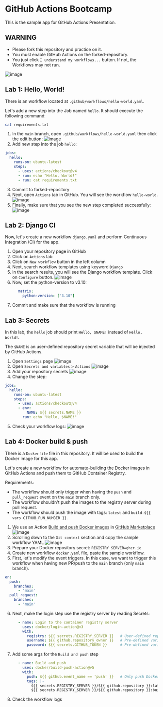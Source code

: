 # GitHub Actions Bootcamp

This is the sample app for GitHub Actions Presentation.

## WARNING

- Please fork this repository and practice on it.
- You must enable GitHub Actions on the forked-repository.
- You just click `I understand my workflows...` button. If not, the Workflows may not run.

![image](https://github.com/devsuccess101/github-actions-bootcamp/assets/13513658/72750afe-9aca-45b1-8d9b-d7a4b5a8d2fa)

## Lab 1: Hello, World!

There is an workflow located at `.github/workflows/hello-world.yaml`.

Let's add a new step into the Job named `hello`. It should execute the following command:

```bash
cat requirements.txt
```

1. In the `main` branch, open `.github/workflows/hello-world.yaml` then click the edit button:
![image](https://github.com/devsuccess101/github-actions-bootcamp/assets/13513658/8f4a3d45-5965-4fae-aa0f-38df2894b6c4)
2. Add new step into the job `hello`:
```yaml
jobs:
  hello:
    runs-on: ubuntu-latest
    steps:
      - uses: actions/checkout@v4
      - run: echo "Hello, World!"
      - run: cat requirements.txt
```
3. Commit to forked-repository
4. Next, open `Actions` tab in GitHub. You will see the workflow `hello-world`.
![image](https://github.com/devsuccess101/github-actions-bootcamp/assets/13513658/0d8edab8-0e0e-4883-83a7-1b12dc1f7ee0)
5. Finally, make sure that you see the new step completed successfully:
![image](https://github.com/devsuccess101/github-actions-bootcamp/assets/13513658/90eb9d7e-26bf-431a-8ea2-248f8a9dcf27)

## Lab 2: Django CI

Now, let's create a new workflow `django.yaml` and perform Continuous Integration (CI) for the app.

1. Open your repository page in GitHub
2. Click on `Actions` tab
3. Click on `New workflow` button in the left column
4. Next, search workflow templates using keyword `Django`
5. In the search results, you will see the Django workflow template. Click on `Configure` button.
![image](https://github.com/devsuccess101/github-actions-bootcamp/assets/13513658/a2b4576a-a752-4615-a567-351d97d86884)
6. Now, set the python-version to v3.10:
```yaml
      matrix:
        python-version: ["3.10"]
```
7. Commit and make sure that the workflow is running

## Lab 3: Secrets

In this lab, the `hello` job should print `Hello, $NAME!` instead of `Hello, World!`.

The `$NAME` is an user-defined repository secret variable that will be injected by GitHub Actions.

1. Open `Settings` page
![image](https://github.com/devsuccess101/github-actions-bootcamp/assets/13513658/c83389be-c6b4-47ea-a33e-687be05fcfa9)
2. Open `Secrets and variables` > `Actions`
![image](https://github.com/devsuccess101/github-actions-bootcamp/assets/13513658/76cd7f74-1c7b-4dcc-a6b4-cbf24aef8f9a)
3. Add your repository secrets
![image](https://github.com/devsuccess101/github-actions-bootcamp/assets/13513658/a86a55b8-5351-4b04-b2a8-68d738d6cf96)
4. Change the step:
```yaml
jobs:
  hello:
    runs-on: ubuntu-latest
    steps:
      - uses: actions/checkout@v4
      - env:
          NAME: ${{ secrets.NAME }}
        run: echo "Hello, $NAME!"
```
5. Check your workflow logs:
![image](https://github.com/devsuccess101/github-actions-bootcamp/assets/13513658/14b58bfc-fe3d-4b9e-9b9c-5ac8a1395b2e)

## Lab 4: Docker build & push

There is a `Dockerfile` file in this repository. It will be used to build the Docker image for this app.

Let's create a new workflow for automate-building the Docker images in GitHub Actions and push them to GitHub Container Registry.

Requirements:
- The workflow should only trigger when having the `push` and `pull_request` event on the `main` branch only.
- The workflow shouldn't push the images to the registry server during pull request.
- The workflow should push the image with tags: `latest` and `build-${{ vars.GITHUB_RUN_NUMBER }}`.

1. We use an Action [Build and push Docker images](https://github.com/marketplace/actions/build-and-push-docker-images) in [GitHub Marketplace](https://github.com/marketplace)
![image](https://github.com/devsuccess101/github-actions-bootcamp/assets/13513658/eada567a-8f19-4616-9f66-0e3ff0c73bcb)
2. Scrolling down to the `Git context` section and copy the sample workflow YAML
![image](https://github.com/devsuccess101/github-actions-bootcamp/assets/13513658/c9dd29af-7d50-4e17-bc28-0e024a4b79fb)
3. Prepare your Docker repository secret: `REGISTRY_SERVER=ghcr.io`
4. Create new workflow `docker.yaml` file, paste the sample workflow.
5. First, let's modify the event triggers. In this case, we want to trigger this workflow when having new PR/push to the `main` branch (only `main` branch).
```yaml
on:
  push:
    branches:
      - 'main'
  pull_request:
    branches:
      - 'main'
```
6. Next, make the login step use the registry server by reading Secrets:
```yaml
      - name: Login to the container registry server
        uses: docker/login-action@v3
        with:
          registry: ${{ secrets.REGISTRY_SERVER }}   # User-defined repository secret variable. Value: ghcr.io
          username: ${{ github.repository_owner }}   # Pre-defined variable by GitHub Actions
          password: ${{ secrets.GITHUB_TOKEN }}      # Pre-defined variable by GitHub Actions
```
7. Add some args for the `Build and push` step
```yaml
      - name: Build and push
        uses: docker/build-push-action@v5
        with:
          push: ${{ github.event_name == 'push' }}   # Only push Docker images to the registry server on the push event 
          tags: |-
            ${{ secrets.REGISTRY_SERVER }}/${{ github.repository }}:latest
            ${{ secrets.REGISTRY_SERVER }}/${{ github.repository }}:build-${{ vars.GITHUB_RUN_NUMBER }}
```
8. Check the workflow logs
